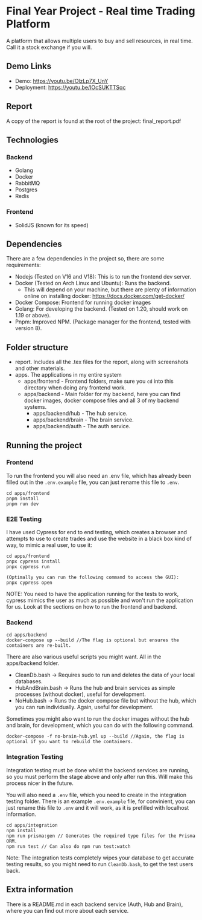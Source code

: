 # Final Year Project - Real time Trading Platform

A platform that allows multiple users to buy and sell resources, in real time. Call it a stock exchange if you will.

## Demo Links
- Demo: https://youtu.be/OlzLp7X_UnY
- Deployment: https://youtu.be/IOcSUKTTSqc

## Report
A copy of the report is found at the root of the project: final_report.pdf

## Technologies

### Backend
- Golang
- Docker
- RabbitMQ
- Postgres
- Redis

### Frontend
- SolidJS (known for its speed)

## Dependencies
There are a few dependencies in the project so, there are some requirements:
- Nodejs (Tested on V16 and V18): This is to run the frontend dev server.
- Docker (Tested on Arch Linux and Ubuntu): Runs the backend.
  - This will depend on your machine, but there are plenty of information online on installing docker: https://docs.docker.com/get-docker/
- Docker Compose: Frontend for running docker images
- Golang: For developing the backend. (Tested on 1.20, should work on 1.19 or above).
- Pnpm: Improved NPM. (Package manager for the frontend, tested with version 8).

## Folder structure
- report. Includes all the .tex files for the report, along with screenshots and other materials.
- apps. The applications in my entire system
  - apps/frontend - Frontend folders, make sure you `cd` into this directory when doing any frontend work.
  - apps/backend - Main folder for my backend, here you can find docker images, docker compose files and all 3 of my backend systems.
    - apps/backend/hub - The hub service.
    - apps/backend/brain - The brain service.
    - apps/backend/auth - The auth service.

## Running the project
### Frontend
To run the frontend you will also need an .env file, which has already been filled out in the `.env.example` file, you can just rename this file to `.env`.

```
cd apps/frontend
pnpm install
pnpm run dev
```

### E2E Testing
I have used Cypress for end to end testing, which creates a browser and attempts to use to create trades and use the website in a black box kind of way, to mimic a real user, to use it:

```
cd apps/frontend
pnpx cypress install
pnpx cypress run

(Optimally you can run the following command to access the GUI):
pnpx cypress open
```

NOTE: You need to have the application running for the tests to work, cypress mimics the user as much as possible and won't run the application for us. Look at the sections on how to run the frontend and backend.

### Backend
```
cd apps/backend
docker-compose up --build //The flag is optional but ensures the containers are re-built.
```

There are also various useful scripts you might want. All in the apps/backend folder.
- CleanDb.bash -> Requires sudo to run and deletes the data of your local databases. 
- HubAndBrain.bash -> Runs the hub and brain services as simple processes (without docker), useful for development.
- NoHub.bash -> Runs the docker compose file but without the hub, which you can run individually. Again, useful for development.

Sometimes you might also want to run the docker images without the hub and brain, for development, which you can do with the following command.
```
docker-compose -f no-brain-hub.yml up --build //Again, the flag is optional if you want to rebuild the containers.
```

### Integration Testing
Integration testing must be done whilst the backend services are running, so you must perform the stage above and only after run this. Will make this process nicer in the future.

You will also need a `.env` file, which you need to create in the integration testing folder. There is an example `.env.example` file, for convinient, you can just rename this file to `.env` and it will work, as it is prefilled with localhost information.
```
cd apps/integration
npm install
npm run prisma:gen // Generates the required type files for the Prisma ORM.
npm run test // Can also do npm run test:watch
```

Note: The integration tests completely wipes your database to get accurate testing results, so you might need to run `CleanDb.bash`, to get the test users back.

## Extra information

There is a README.md in each backend service (Auth, Hub and Brain), where you can find out more about each service.
